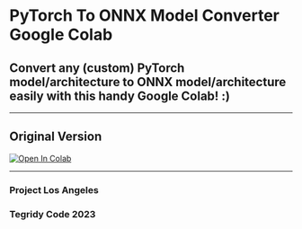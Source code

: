 # PyTorch To ONNX Model Converter Google Colab
## Convert any (custom) PyTorch model/architecture to ONNX model/architecture easily with this handy Google Colab! :)
***

## Original Version

[![Open In Colab][colab-badge]][colab-notebook3]

[colab-notebook3]: <https://colab.research.google.com/github/asigalov61/PyTorch-To-ONNX-Model-Converter-Google-Colab/blob/main/PyTorch_To_ONNX_Model_Converter_Google_Colab.ipynb>
[colab-badge]: <https://colab.research.google.com/assets/colab-badge.svg>

***

### Project Los Angeles
### Tegridy Code 2023
